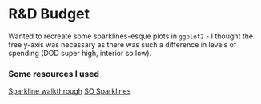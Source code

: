 # R&D Budget

Wanted to recreate some sparklines-esque plots in `ggplot2` - I thought the free y-axis was necessary as there was such a difference in levels of spending (DOD super high, interior so low).


### Some resources I used
[Sparkline walkthrough](https://education.arcus.chop.edu/sparklines-ggplot2/)
[SO Sparklines](https://stackoverflow.com/questions/35434760/sparklines-in-ggplot2)

